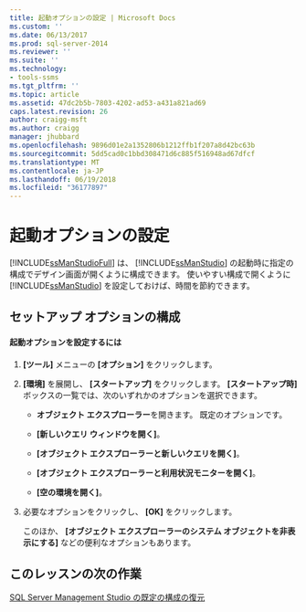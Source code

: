```yaml
---
title: 起動オプションの設定 | Microsoft Docs
ms.custom: ''
ms.date: 06/13/2017
ms.prod: sql-server-2014
ms.reviewer: ''
ms.suite: ''
ms.technology:
- tools-ssms
ms.tgt_pltfrm: ''
ms.topic: article
ms.assetid: 47dc2b5b-7803-4202-ad53-a431a821ad69
caps.latest.revision: 26
author: craigg-msft
ms.author: craigg
manager: jhubbard
ms.openlocfilehash: 9896d01e2a1352806b1212ffb1f207a8d42bc63b
ms.sourcegitcommit: 5dd5cad0c1bbd308471d6c885f516948ad67dfcf
ms.translationtype: MT
ms.contentlocale: ja-JP
ms.lasthandoff: 06/19/2018
ms.locfileid: "36177897"
---
```

# <a name="set-the-startup-options"></a>起動オプションの設定
  [!INCLUDE[ssManStudioFull](../../includes/ssmanstudiofull-md.md)] は、 [!INCLUDE[ssManStudio](../../includes/ssmanstudio-md.md)] の起動時に指定の構成でデザイン画面が開くように構成できます。 使いやすい構成で開くように [!INCLUDE[ssManStudio](../../includes/ssmanstudio-md.md)] を設定しておけば、時間を節約できます。  
  
## <a name="configuring-startup-options"></a>セットアップ オプションの構成  
  
#### <a name="to-configure-startup-options"></a>起動オプションを設定するには  
  
1.  **[ツール]** メニューの **[オプション]** をクリックします。  
  
2.  **[環境]** を展開し、 **[スタートアップ]** をクリックします。 **[スタートアップ時]** ボックスの一覧では、次のいずれかのオプションを選択できます。  
  
    -   **オブジェクト エクスプローラー**を開きます。 既定のオプションです。  
  
    -   **[新しいクエリ ウィンドウを開く]**。  
  
    -   **[オブジェクト エクスプローラーと新しいクエリを開く]**。  
  
    -   **[オブジェクト エクスプローラーと利用状況モニターを開く]**。  
  
    -   **[空の環境を開く]**。  
  
3.  必要なオプションをクリックし、 **[OK]** をクリックします。  
  
     このほか、 **[オブジェクト エクスプローラーのシステム オブジェクトを非表示にする]** などの便利なオプションもあります。  
  
## <a name="next-task-in-lesson"></a>このレッスンの次の作業  
 [SQL Server Management Studio の既定の構成の復元](lesson-1-8-restore-the-default-sql-server-management-studio-configuration.md)  
  
  